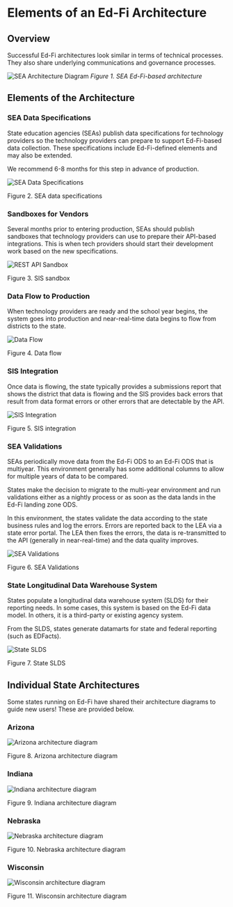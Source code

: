 # Elements of an Ed-Fi Architecture

## Overview

Successful Ed-Fi architectures look similar in terms of technical processes. They also share underlying communications and governance processes.

![SEA Architecture Diagram](https://edfi.atlassian.net/wiki/download/thumbnails/22905876/SEA-Architecture.png?version=2&modificationDate=1709073064803&cacheVersion=1&api=v2&width=1280&height=629)
_Figure 1. SEA Ed-Fi-based architecture_

## Elements of the Architecture

### SEA Data Specifications

State education agencies (SEAs) publish data specifications for technology providers so the technology providers can prepare to support Ed-Fi-based data collection. These specifications include Ed-Fi-defined elements and may also be extended.

We recommend 6-8 months for this step in advance of production.

![SEA Data Specifications](https://edfi.atlassian.net/wiki/download/thumbnails/22905876/sea-data-specs.png?version=1&modificationDate=1568392621383&cacheVersion=1&api=v2&width=341&height=344)

Figure 2. SEA data specifications

### Sandboxes for Vendors

Several months prior to entering production, SEAs should publish sandboxes that technology providers can use to prepare their API-based integrations. This is when tech providers should start their development work based on the new specifications.

![REST API Sandbox](https://edfi.atlassian.net/wiki/download/thumbnails/22905876/sis-sandbox.png?version=1&modificationDate=1568392688383&cacheVersion=1&api=v2&width=250&height=246)

Figure 3. SIS sandbox

### Data Flow to Production

When technology providers are ready and the school year begins, the system goes into production and near-real-time data begins to flow from districts to the state.

![Data Flow](https://edfi.atlassian.net/wiki/download/thumbnails/22905876/data-flowing.png?version=1&modificationDate=1568392490047&cacheVersion=1&api=v2&width=335&height=553)

Figure 4. Data flow

### SIS Integration

Once data is flowing, the state typically provides a submissions report that shows the district that data is flowing and the SIS provides back errors that result from data format errors or other errors that are detectable by the API.

![SIS Integration](https://edfi.atlassian.net/wiki/download/thumbnails/22905876/sis-integration.png?version=1&modificationDate=1568392374287&cacheVersion=1&api=v2&width=460&height=464)

Figure 5. SIS integration

### SEA Validations

SEAs periodically move data from the Ed-Fi ODS to an Ed-Fi ODS that is multiyear. This environment generally has some additional columns to allow for multiple years of data to be compared.

States make the decision to migrate to the multi-year environment and run validations either as a nightly process or as soon as the data lands in the Ed-Fi landing zone ODS.

In this environment, the states validate the data according to the state business rules and log the errors. Errors are reported back to the LEA via a state error portal. The LEA then fixes the errors, the data is re-transmitted to the API (generally in near-real-time) and the data quality improves.

![SEA Validations](https://edfi.atlassian.net/wiki/download/thumbnails/22905876/sea-validations.png?version=1&modificationDate=1568393271870&cacheVersion=1&api=v2&width=454&height=710)

Figure 6. SEA Validations

### State Longitudinal Data Warehouse System

States populate a longitudinal data warehouse system (SLDS) for their reporting needs. In some cases, this system is based on the Ed-Fi data model. In others, it is a third-party or existing agency system.

From the SLDS, states generate datamarts for state and federal reporting (such as EDFacts).

![State SLDS](https://edfi.atlassian.net/wiki/download/thumbnails/22905876/SLDS-datamarts.png?version=1&modificationDate=1568393581647&cacheVersion=1&api=v2&width=550&height=356)

Figure 7. State SLDS

## Individual State Architectures

Some states running on Ed-Fi have shared their architecture diagrams to guide new users! These are provided below.

### Arizona

![Arizona architecture diagram](https://edfi.atlassian.net/wiki/download/thumbnails/22908223/Slide1.jpg?version=1&modificationDate=1707943685407&cacheVersion=1&api=v2&width=1280&height=720)

Figure 8. Arizona architecture diagram

### Indiana

![Indiana architecture diagram](https://edfi.atlassian.net/wiki/download/thumbnails/22908223/Slide2.jpg?version=1&modificationDate=1707943685490&cacheVersion=1&api=v2&width=1280&height=720)

Figure 9. Indiana architecture diagram

### Nebraska

![Nebraska architecture diagram](https://edfi.atlassian.net/wiki/download/thumbnails/22908223/Slide3.jpg?version=1&modificationDate=1707943685507&cacheVersion=1&api=v2&width=1280&height=720)

Figure 10. Nebraska architecture diagram

### Wisconsin

![Wisconsin architecture diagram](https://edfi.atlassian.net/wiki/download/thumbnails/22908223/image2019-8-9_13-38-31.png?version=1&modificationDate=1707943685523&cacheVersion=1&api=v2&width=1280&height=724)

Figure 11. Wisconsin architecture diagram
